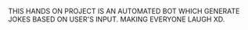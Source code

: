 THIS HANDS ON PROJECT IS AN AUTOMATED BOT WHICH GENERATE JOKES BASED ON USER'S INPUT.
MAKING EVERYONE LAUGH XD.
